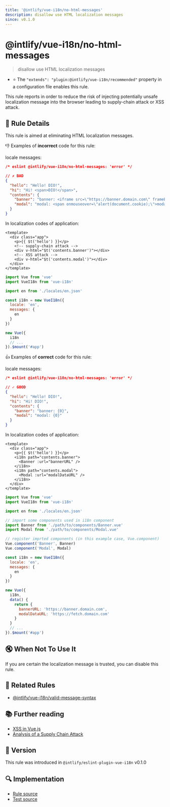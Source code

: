 ```yaml
---
title: '@intlify/vue-i18n/no-html-messages'
description: disallow use HTML localization messages
since: v0.1.0
---
```


# @intlify/vue-i18n/no-html-messages

> disallow use HTML localization messages

- :star: The `"extends": "plugin:@intlify/vue-i18n/recommended"` property in a configuration file enables this rule.

This rule reports in order to reduce the risk of injecting potentially unsafe localization message into the browser leading to supply-chain attack or XSS attack.

## :book: Rule Details

This rule is aimed at eliminating HTML localization messages.

:-1: Examples of **incorrect** code for this rule:

locale messages:

<eslint-code-block language="json">

```json
/* eslint @intlify/vue-i18n/no-html-messages: 'error' */

// ✗ BAD
{
  "hello": "Hello! DIO!",
  "hi": "Hi! <span>DIO!</span>",
  "contents": {
    "banner": "banner: <iframe src=\"https://banner.domain.com\" frameBorder=\"0\" style=\"z-index:100001;position:fixed;bottom:0;right:0\"/>",
    "modal": "modal: <span onmouseover=\"alert(document.cookie);\">modal content</span>"
  }
}
```

</eslint-code-block>

In localization codes of application:

```vue
<template>
  <div class="app">
    <p>{{ $t('hello') }}</p>
    <!-- supply-chain attack -->
    <div v-html="$t('contents.banner')"></div>
    <!-- XSS attack -->
    <div v-html="$t('contents.modal')"></div>
  </div>
</template>
```

```js
import Vue from 'vue'
import VueI18n from 'vue-i18n'

import en from './locales/en.json'

const i18n = new VueI18n({
  locale: 'en',
  messages: {
    en
  }
})

new Vue({
  i18n
  // ...
}).$mount('#app')
```

:+1: Examples of **correct** code for this rule:

locale messages:

<eslint-code-block language="json">

```json
/* eslint @intlify/vue-i18n/no-html-messages: 'error' */

// ✓ GOOD
{
  "hello": "Hello! DIO!",
  "hi": "Hi! DIO!",
  "contents": {
    "banner": "banner: {0}",
    "modal": "modal: {0}"
  }
}
```

</eslint-code-block>

In localization codes of application:

```vue
<template>
  <div class="app">
    <p>{{ $t('hello') }}</p>
    <i18n path="contents.banner">
      <Banner :url="bannerURL" />
    </i18n>
    <i18n path="contents.modal">
      <Modal :url="modalDataURL" />
    </i18n>
  </div>
</template>
```

```js
import Vue from 'vue'
import VueI18n from 'vue-i18n'

import en from './locales/en.json'

// import some components used in i18n component
import Banner from './path/to/components/Banner.vue'
import Modal from './path/to/components/Modal.vue'

// register imprted components (in this example case, Vue.component)
Vue.component('Banner', Banner)
Vue.component('Modal', Modal)

const i18n = new VueI18n({
  locale: 'en',
  messages: {
    en
  }
})

new Vue({
  i18n,
  data() {
    return {
      bannerURL: 'https://banner.domain.com',
      modalDataURL: 'https://fetch.domain.com'
    }
  }
  // ...
}).$mount('#app')
```

## :mute: When Not To Use It

If you are certain the localization message is trusted, you can disable this rule.

## :couple: Related Rules

- [@intlify/vue-i18n/valid-message-syntax](./valid-message-syntax.md)

## :books: Further reading

- [XSS in Vue.js](https://blog.sqreen.io/xss-in-vue-js/)
- [Analysis of a Supply Chain Attack](https://medium.com/@hkparker/analysis-of-a-supply-chain-attack-2bd8fa8286ac)

## :rocket: Version

This rule was introduced in `@intlify/eslint-plugin-vue-i18n` v0.1.0

## :mag: Implementation

- [Rule source](https://github.com/intlify/eslint-plugin-vue-i18n/blob/master/lib/rules/no-html-messages.ts)
- [Test source](https://github.com/intlify/eslint-plugin-vue-i18n/tree/master/tests/lib/rules/no-html-messages.ts)
